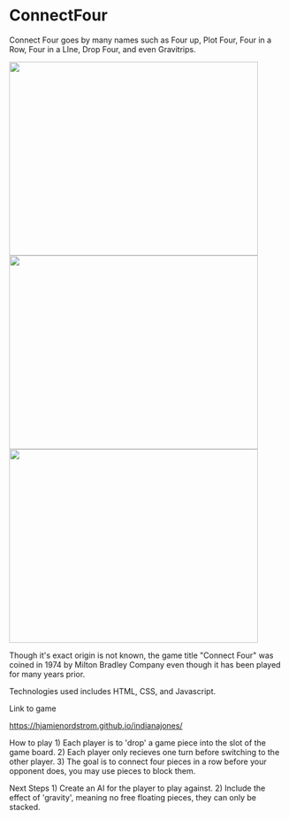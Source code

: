 # ConnectFour

Connect Four goes by many names such as Four up, Plot Four, Four in a Row, Four in a LIne, Drop Four, and even Gravitrips.

<img src="assets/empty board.png" width="450" height="350">

<img src="assets/player one wins.png" width="450" height="350">

<img src="assets/player two wins.png" width="450" height="350">

Though it's exact origin is not known, the game title "Connect Four" was coined in 1974 by Milton Bradley Company even though it has been played for many years prior.

Technologies used includes HTML, CSS, and Javascript. 

Link to game

https://hjamienordstrom.github.io/indianajones/

How to play
    1) Each player is to 'drop' a game piece into the slot of the game board. 
    2) Each player only recieves one turn before switching to the other player. 
    3) The goal is to connect four pieces in a row before your opponent does, you may use pieces to block them. 

Next Steps
    1) Create an AI for the player to play against. 
    2) Include the effect of 'gravity', meaning no free floating pieces, they can only be stacked.